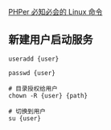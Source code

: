 [PHPer 必知必会的 Linux 命令](https://github.com/Nick233333/phper-linux-gitbook)



## 新建用户启动服务

```
useradd {user}

passwd {user}

# 目录授权给用户
chown -R {user} {path}

# 切换到用户
su {user}

```

